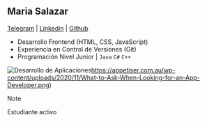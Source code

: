 ## Maria Salazar
[Telegram](t.me/mariasdl) | [Linkedin](linkedin.com/in/mariasdl) | [Github](https://github.com/mariasdl)

- Desarrollo Frontend (HTML, CSS, JavaScript)
- Experiencia en Control de Versiones (Git)
- Programación Nivel Junior | ```Java``` ```C#``` ```C++```

![Desarrollo de Aplicaciones](https://appetiser.com.au/wp-content/uploads/2020/11/What-to-Ask-When-Looking-for-an-App-Developer.png)https://appetiser.com.au/wp-content/uploads/2020/11/What-to-Ask-When-Looking-for-an-App-Developer.png)

> [!NOTE]
> Estudiante activo
